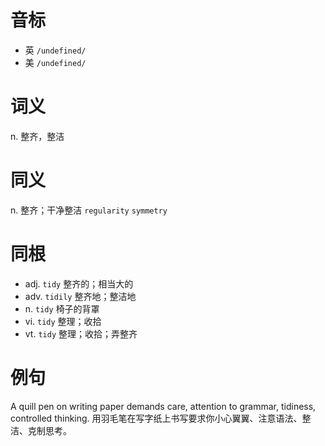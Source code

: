 # 音标

- 英 `/undefined/`
- 美 `/undefined/`

# 词义

n. 整齐，整洁


# 同义

n. 整齐；干净整洁
`regularity` `symmetry`

# 同根

- adj. `tidy` 整齐的；相当大的
- adv. `tidily` 整齐地；整洁地
- n. `tidy` 椅子的背罩
- vi. `tidy` 整理；收拾
- vt. `tidy` 整理；收拾；弄整齐

# 例句

A quill pen on writing paper demands care, attention to grammar, tidiness, controlled thinking.
用羽毛笔在写字纸上书写要求你小心翼翼、注意语法、整洁、克制思考。


